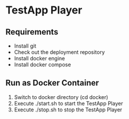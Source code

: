 # TestApp Player 

## Requirements

* Install git 
* Check out the deployment repository 
* Install docker engine 
* Install docker compose

## Run as Docker Container

1. Switch to docker directory (cd docker)
2. Execute ./start.sh to start the TestApp Player
3. Execute ./stop.sh to stop the TestApp Player

 
